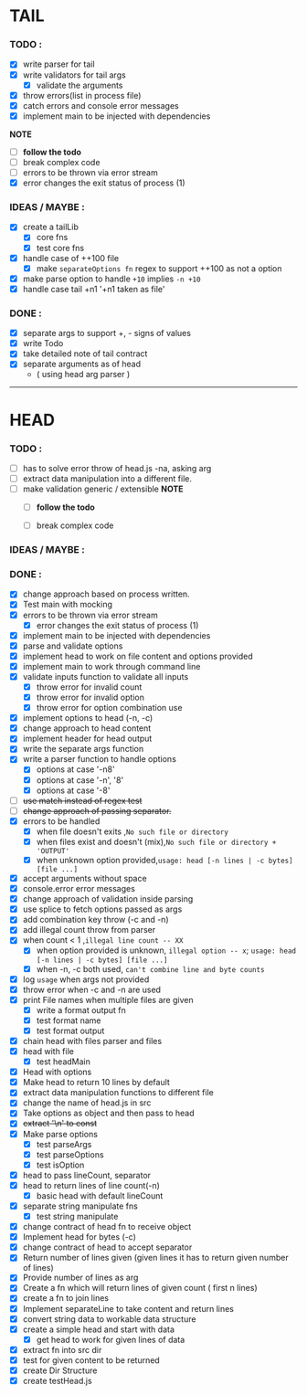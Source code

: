 # TAIL
### TODO : 
- [x] write parser for tail
- [x] write validators for tail args
  - [x] validate the arguments
- [x] throw errors(list in process file)
- [x] catch errors and console error messages
- [x] implement main to be injected with dependencies

**NOTE**
  - [ ] **follow the todo**
  - [ ] break complex code
  - [ ] errors to be thrown via error stream
  - [x] error changes the exit status of process (1)

### IDEAS / MAYBE :

- [x] create a tailLib
  - [x] core fns
  - [x] test core fns
- [x] handle case of ++100 file
  - [x] make `separateOptions fn` regex to support ++100 as not a option
- [x] make parse option to handle `+10` implies `-n +10`
- [x] handle case tail +n1 '+n1 taken as file' 

### DONE :

- [x] separate args to support +, - signs of values
- [x] write Todo
- [x] take detailed note of tail contract
- [x] separate arguments as of head
    - ( using head arg parser )


---------------------
# HEAD
### TODO : 
- [ ] has to solve error throw of head.js -na, asking arg
- [ ] extract data manipulation into a different file.
- [ ] make validation generic / extensible
**NOTE**
  - [ ] **follow the todo**
  - [ ] break complex code
  

### IDEAS / MAYBE :

### DONE :
- [x] change approach based on process written.
- [x] Test main with mocking
- [x] errors to be thrown via error stream
  - [x] error changes the exit status of process (1)
- [x] implement main to be injected with dependencies
- [x] parse and validate options
- [x] implement head to work on file content and options provided
- [x] implement main to work through command line
- [x] validate inputs function to validate all inputs
  - [x] throw error for invalid count
  - [x] throw error for invalid option
  - [x] throw error for option combination use
- [x] implement options to head (-n, -c)
 - [x] change approach to head content
- [x] implement header for head output
- [x] write the separate args function
- [x] write a parser function to handle options
  - [x] options at case '-n8'
  - [x] options at case '-n', '8'
  - [x] options at case '-8'
- [ ] ~~use match instead of regex test~~
- [ ] ~~change approach of passing separator.~~
- [x] errors to be handled
    - [x] when file doesn't exits ,`No such file or directory`
    - [x] when files exist and doesn't (mix),`No such file or directory + 'OUTPUT'`
    - [x] when unknown option provided,`usage: head [-n lines | -c bytes] [file ...]`
- [x] accept arguments without space
- [x] console.error error messages
- [x] change approach of validation inside parsing
- [x] use splice to fetch options passed as args
- [x] add combination key throw (-c and -n)
- [x] add illegal count throw from parser
- [x] when count < 1 ,`illegal line count -- XX`
    - [x] when option provided is unknown,
      `illegal option -- x`; `usage: head [-n lines | -c bytes] [file ...]`
    - [x] when -n, -c both used, `can't combine line and byte counts`
- [x] log `usage` when args not provided
- [x] throw error when -c and -n are used
- [x] print File names when multiple files are given
  - [x] write a format output fn
  - [x] test format name
  - [x] test format output
- [x] chain head with files parser and files
- [x] head with file
  - [x] test headMain
- [x] Head with options
- [x] Make head to return 10 lines by default
- [x] extract data manipulation functions to different file
- [x] change the name of head.js in src
- [x] Take options as object and then pass to head
- [x] ~~extract '\n' to const~~
- [x] Make parse options 
  - [x] test parseArgs
  - [x] test parseOptions
  - [x] test isOption
- [x] head to pass lineCount, separator
- [x] head to return lines of line count(-n)
  - [x] basic head with default lineCount
- [x] separate string manipulate fns
  - [x] test string manipulate
- [x] change contract of head fn to receive object 
- [x] Implement head for bytes (-c)
- [x] change contract of head to accept separator
- [x] Return number of lines given
    (given lines it has to return given number of lines)
- [x] Provide number of lines as arg
- [x] Create a fn which will return lines of given count ( first n lines)
- [x] create a fn to join lines
- [x] Implement separateLine to take content and return lines
- [x] convert string data to workable data structure
- [x] create a simple head and start with data
  - [x] get head to work for given lines of data
- [x] extract fn into src dir
- [x] test for given content to be returned
- [x] create Dir Structure
- [x] create testHead.js
